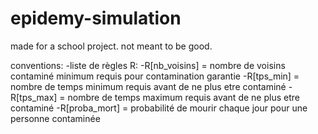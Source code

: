 # epidemy-simulation
made for a school project. not meant to be good.

conventions:
-liste de règles R:
  -R[nb_voisins] = nombre de voisins contaminé minimum requis pour contamination garantie
  -R[tps_min] = nombre de temps minimum requis avant de ne plus etre contaminé
  -R[tps_max] = nombre de temps maximum requis avant de ne plus etre contaminé
  -R[proba_mort] = probabilité de mourir chaque jour pour une personne contaminée
  
